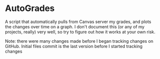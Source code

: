 # AutoGrades

A script that automatically pulls from Canvas server my grades, and plots the changes over time on a graph. I don't document this (or any of my projects, really) very well, so try to figure out how it works at your own risk.

Note: there were many changes made before I began tracking changes on GitHub. Initial files commit is the last version before I started tracking changes